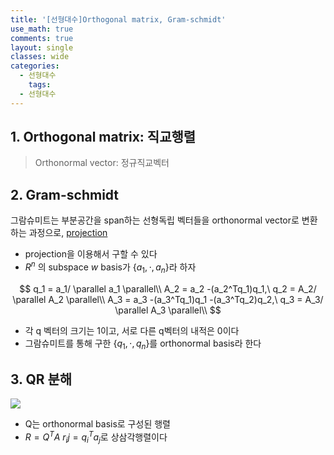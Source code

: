 ```yaml
---
title: '[선형대수]Orthogonal matrix, Gram-schmidt'
use_math: true
comments: true
layout: single
classes: wide
categories:
  - 선형대수
    tags:
  - 선형대수
---
```


## 1. Orthogonal matrix: 직교행렬

> Orthonormal vector: 정규직교벡터



## 2. Gram-schmidt 

그람슈미트는 부분공간을 span하는 선형독립 벡터들을 orthonormal vector로 변환하는 과정으로, [projection]()

- projection을 이용해서 구할 수 있다
- $R^n$ 의 subspace $w$ basis가 {$a_1, \cdot , a_n$}라 하자

$$
q_1 = a_1/ \parallel a_1 \parallel\\ 
A_2 = a_2 -(a_2^Tq_1)q_1,\ q_2 = A_2/ \parallel A_2 \parallel\\ 
A_3 = a_3 -(a_3^Tq_1)q_1 -(a_3^Tq_2)q_2,\ q_3 = A_3/ \parallel A_3 \parallel\\
$$

- 각 q 벡터의 크기는 1이고, 서로 다른 q벡터의 내적은 0이다
- 그람슈미트를 통해 구한 {$q_1, \cdot , q_n$}를 orthonormal basis라 한다

## 3. QR 분해

![](http://whdbfla6.github.io/assets/linear-algebra/img9.PNG)

- Q는 orthonormal basis로 구성된 행렬
- $R = Q^TA$ $r_ij = q_i^Ta_j$로 상삼각행렬이다